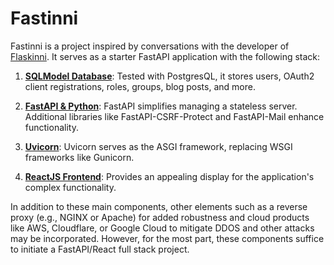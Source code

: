 # Fastinni

Fastinni is a project inspired by conversations with the developer of [Flaskinni](https://github.com/dadiletta/flaskinni). It serves as a starter FastAPI application with the following stack:

1. **[SQLModel Database](https://sqlmodel.tiangolo.com/)**: Tested with PostgresQL, it stores users, OAuth2 client registrations, roles, groups, blog posts, and more.

2. **[FastAPI & Python](https://fastapi.tiangolo.com/)**: FastAPI simplifies managing a stateless server. Additional libraries like FastAPI-CSRF-Protect and FastAPI-Mail enhance functionality.

3. **[Uvicorn](https://www.uvicorn.org/)**: Uvicorn serves as the ASGI framework, replacing WSGI frameworks like Gunicorn.

4. **[ReactJS Frontend](https://react.dev/)**: Provides an appealing display for the application's complex functionality.

In addition to these main components, other elements such as a reverse proxy (e.g., NGINX or Apache) for added robustness and cloud products like AWS, Cloudflare, or Google Cloud to mitigate DDOS and other attacks may be incorporated. However, for the most part, these components suffice to initiate a FastAPI/React full stack project.